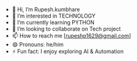 - 👋 Hi, I’m Rupesh.kumbhare
- 👀 I’m interested in TECHNOLOGY 
- 🌱 I’m currently learning PYTHON 
- 💞️ I’m looking to collaborate on Tech project 
- 📫 How to reach me [rupeshp1629@gmail.com]
- 😄 Pronouns: he/him
- ⚡ Fun fact: I enjoy exploring AI & Automation 

<!---
Rupeshkumbhare/Rupeshkumbhare is a ✨ special ✨ repository because its `README.md` (this file) appears on your GitHub profile.
You can click the Preview link to take a look at your changes.
--->
